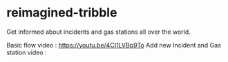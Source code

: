 # reimagined-tribble
Get informed about incidents and gas stations all over the world.

Basic flow video : https://youtu.be/4CI1LVBp9To
Add new Incident and Gas station video :
